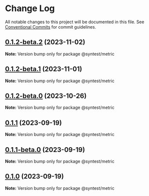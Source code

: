 # Change Log

All notable changes to this project will be documented in this file.
See [Conventional Commits](https://conventionalcommits.org) for commit guidelines.

## [0.1.2-beta.2](https://github.com/syntest-framework/syntest-framework/compare/@syntest/metric@0.1.2-beta.1...@syntest/metric@0.1.2-beta.2) (2023-11-02)

**Note:** Version bump only for package @syntest/metric

## [0.1.2-beta.1](https://github.com/syntest-framework/syntest-framework/compare/@syntest/metric@0.1.2-beta.0...@syntest/metric@0.1.2-beta.1) (2023-11-01)

**Note:** Version bump only for package @syntest/metric

## [0.1.2-beta.0](https://github.com/syntest-framework/syntest-framework/compare/@syntest/metric@0.1.1...@syntest/metric@0.1.2-beta.0) (2023-10-26)

**Note:** Version bump only for package @syntest/metric

## [0.1.1](https://github.com/syntest-framework/syntest-framework/compare/@syntest/metric@0.1.1-beta.0...@syntest/metric@0.1.1) (2023-09-19)

**Note:** Version bump only for package @syntest/metric

## [0.1.1-beta.0](https://github.com/syntest-framework/syntest-framework/compare/@syntest/metric@0.1.0-beta.9...@syntest/metric@0.1.1-beta.0) (2023-09-19)

**Note:** Version bump only for package @syntest/metric

## [0.1.0](https://github.com/syntest-framework/syntest-framework/compare/@syntest/metric@0.1.0-beta.9...@syntest/metric@0.1.0) (2023-09-19)

**Note:** Version bump only for package @syntest/metric
